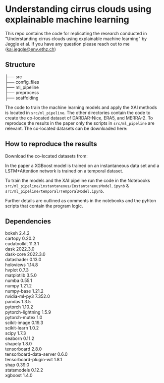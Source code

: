 # Understanding cirrus clouds using explainable machine learning

This repo contains the code for replicating the research conducted in "Understanding cirrus clouds using explainable machine learning" by Jeggle et al.
If you have any question please reach out to me (kai.jeggle@env.ethz.ch)

## Structure

├── src  
    ├── config_files    
    ├── ml_pipeline  
    ├── preprocess  
    ├── scaffolding  

The code to train the machine learning models and apply the XAI methods is located in `src/ml_pipeline`. The other directories contain the code to create the co-located dataset of DARDAR-Nice, ERA5, and MERRA-2. 
To reproduce the results in the paper only the scripts in `src/ml_pipeline` are relevant. The co-located datasets can be downloaded here: 

## How to reproduce the results

Download the co-located datasets from: 

In the paper a XGBoost model is trained on an instantaneous data set and a LSTM+Attention network is trained on a temporal dataset.  

To train the models and the XAI pipeline run the code in the Notebooks `src/ml_pipeline/instantaneous/InstantaneousModel.ipynb` & `src/ml_pipeline/temporal/TemporalModel.ipynb`.

Further details are outlined as comments in the notebooks and the pyhton scripts that contain the program logic.

## Dependencies

bokeh                     2.4.2              
cartopy                   0.20.2              
cudatoolkit               11.3.1             
dask                      2022.3.0             
dask-core                 2022.3.0             
datashader                0.13.0               
holoviews                 1.14.8               
hvplot                    0.7.3               
matplotlib                3.5.0              
numba                     0.55.1               
numpy                     1.21.2             
numpy-base                1.21.2             
nvidia-ml-py3             7.352.0             
pandas                    1.3.5              
pytorch                   1.10.2         
pytorch-lightning         1.5.9                
pytorch-mutex             1.0                  
scikit-image              0.19.3               
scikit-learn              1.0.2              
scipy                     1.7.3              
seaborn                   0.11.2             
shapely                   1.8.0                
tensorboard               2.8.0                
tensorboard-data-server   0.6.0                
tensorboard-plugin-wit    1.8.1                
shap                      0.39.0               
statsmodels               0.12.2               
xgboost                   1.4.0                

